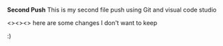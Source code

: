 **Second Push**
This is my second file push using Git and visual code studio

<><><> here are some changes I don't want to keep

:)